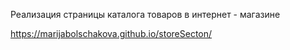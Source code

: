 Реализация страницы каталога товаров в интернет - магазине

https://marijabolschakova.github.io/storeSecton/
